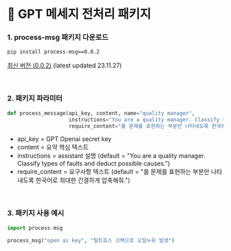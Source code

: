 # 💬 GPT 메세지 전처리 패키지
### 1. process-msg 패키지 다운로드
```shell
pip install process-msg==0.0.2
```
[최신 버전 (0.0.2)](https://pypi.org/project/process-msg/0.0.2/) (latest updated 23.11.27)

<br>

### 2. 패키지 파라미터
```python
def process_message(api_key, content, name="quality manager",
                    instructions="You are a quality manager. Classify types of faults and deduct possible causes.",
                    require_content="를 문제를 표현하는 부분만 나타내도록 한국어로 최대한 간결하게 압축해줘.")
```
- api_key = GPT Openai secret key
- content = 요약 핵심 텍스트 
- instructions = assistant 설명 (default = "You are a quality manager. Classify types of faults and deduct possible causes.")
- require_content = 요구사항 텍스트 (default = "를 문제를 표현하는 부분만 나타내도록 한국어로 최대한 간결하게 압축해줘.")


<br>

### 3. 패키지 사용 예시
```python
import process-msg

process_msg("open ai key", "틸트호스 크랙으로 오일누유 발생")
```
